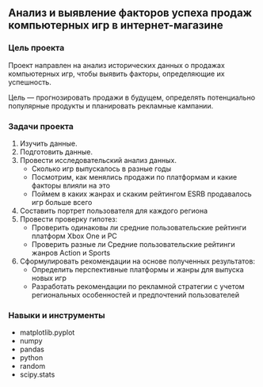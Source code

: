 ## Анализ и выявление факторов успеха продаж компьютерных игр в интернет-магазине

### Цель проекта

Проект направлен на анализ исторических данных о продажах компьютерных игр, чтобы выявить факторы, определяющие их успешность.

Цель — прогнозировать продажи в будущем, определять потенциально популярные продукты и планировать рекламные кампании.


### Задачи проекта

1. Изучить данные.
2. Подготовить данные.
3. Провести исследовательский анализ данных.
   - Сколько игр выпускалось в разные годы
   - Посмотрим, как менялись продажи по платформам и какие факторы влияли на это
   - Поймем в каких жанрах и скаким рейтингом ESRB продавалось игр больше всего
4. Составить портрет пользователя для каждого региона
5. Провести проверку гипотез:
   - Проверить одинаковы ли средние пользовательские рейтинги платформ Xbox One и PC
   - Проверить разные ли Средние пользовательские рейтинги жанров Action и Sports
6. Сформулировать рекомендации на основе полученных результатов:
   - Определить перспективные платформы и жанры для выпуска новых игр
   - Разработать рекомендации по рекламной стратегии с учетом региональных особенностей и предпочтений пользователей


### Навыки и инструменты

- matplotlib.pyplot
- numpy
- pandas
- python
- random
- scipy.stats
